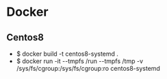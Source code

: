 # Docker

Centos8
-----------

* $ docker build -t centos8-systemd .
* $ docker run -it --tmpfs /run --tmpfs /tmp -v /sys/fs/cgroup:/sys/fs/cgroup:ro centos8-systemd
